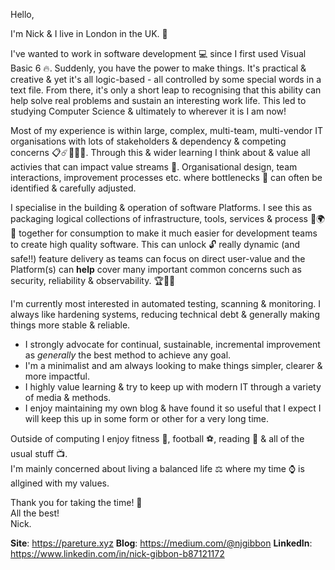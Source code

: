 Hello,

I'm Nick & I live in London in the UK. :city_sunrise:

I've wanted to work in software development :computer: since I first used Visual Basic 6 🔥. Suddenly, you have the power to make things. It's practical & creative & yet it's all logic-based - all controlled by some special words in a text file. From there, it's only a short leap to recognising that this ability can help solve real problems and sustain an interesting work life. This led to studying Computer Science & ultimately to wherever it is I am now!

Most of my experience is within large, complex, multi-team, multi-vendor IT organisations with lots of stakeholders & dependency & competing concerns :clipboard::comet::office::rainbow::crystal_ball:. Through this & wider learning I think about & value all activies that can impact value streams :rocket:. Organisational design, team interactions, improvement processes etc. where bottlenecks :champagne: can often be identified & carefully adjusted.

I specialise in the building & operation of software Platforms. I see this as packaging logical collections of infrastructure, tools, services & process :hammer::earth_africa::wrench: together for consumption to make it much easier for development teams to create high quality software. This can unlock :unlock: really dynamic (and safe!!) feature delivery as teams can focus on direct user-value and the Platform(s) can **help** cover many important common concerns such as security, reliability & observability. :trophy::gun::dragon:

I'm currently most interested in automated testing, scanning & monitoring. I always like hardening systems, reducing technical debt & generally making things more stable & reliable.

* I strongly advocate for continual, sustainable, incremental improvement as *generally* the best method to achieve any goal. 
* I'm a minimalist and am always looking to make things simpler, clearer & more impactful. 
* I highly value learning & try to keep up with modern IT through a variety of media & methods.
* I enjoy maintaining my own blog & have found it so useful that I expect I will keep this up in some form or other for a very long time.

Outside of computing I enjoy fitness :muscle:, football :soccer:, reading :scroll: & all of the usual stuff :tv:.  
I'm mainly concerned about living a balanced life :balance_scale: where my time :watch: is allgined with my values.

Thank you for taking the time! :beers:  
All the best!  
Nick.

**Site**: https://pareture.xyz
**Blog**: https://medium.com/@njgibbon
**LinkedIn**: https://www.linkedin.com/in/nick-gibbon-b87121172

